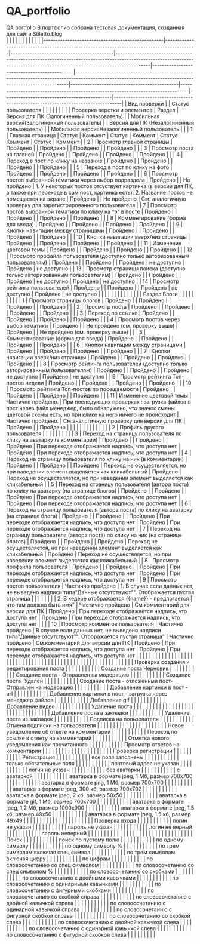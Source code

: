 # QA_portfolio
QA portfolio
В портфолио собрана тестовая документация, созданная для сайта Stiletto.blog<br>
 |                                                  |                                                                                           |                                           |                                                                                                                                                                          |                                             |                                                                                                                                                         |                                             |                                                                                 |                                             |                                                                                 |
|--------------------------------------------------|-------------------------------------------------------------------------------------------|-------------------------------------------|--------------------------------------------------------------------------------------------------------------------------------------------------------------------------|---------------------------------------------|---------------------------------------------------------------------------------------------------------------------------------------------------------|---------------------------------------------|---------------------------------------------------------------------------------|---------------------------------------------|---------------------------------------------------------------------------------|
| Вид проверки                                     |                                                                                           | Статус пользователя                       |                                                                                                                                                                          |                                             |                                                                                                                                                         |                                             |                                                                                 |                                             |                                                                                 |
| Проверка верстки и элементов                     | Раздел                                                                                    | Версия для ПК (Залогиненный пользователь) |                                                                                                                                                                          | Мобильная версия(Залогиненный пользователь) |                                                                                                                                                         | Версия для ПК (Незалогиненный пользователь) |                                                                                 | Мобильная версияНезалогиненный пользователь |                                                                                 |
| 1                                                | Главная страница                                                                          | Статус                                    | Коммент                                                                                                                                                                  | Статус                                      | Коммент                                                                                                                                                 | Статус                                      | Коммент                                                                         | Статус                                      | Коммент                                                                         |
| 2                                                | Просмотр главной страницы                                                                 | Пройдено                                  |                                                                                                                                                                          | Пройдено                                    |                                                                                                                                                         | Пройдено                                    |                                                                                 | Пройдено                                    |                                                                                 |
| 3                                                | Просмотр поста на главной                                                                 | Пройдено                                  |                                                                                                                                                                          | Пройдено                                    |                                                                                                                                                         | Пройдено                                    |                                                                                 | Пройдено                                    |                                                                                 |
| 4                                                | Переход в пост по клику на название                                                       | Пройдено                                  |                                                                                                                                                                          | Пройдено                                    |                                                                                                                                                         | Пройдено                                    |                                                                                 | Пройдено                                    |                                                                                 |
| 5                                                | Переход в пост по клику на фото                                                           | Пройдено                                  |                                                                                                                                                                          | Пройдено                                    |                                                                                                                                                         | Пройдено                                    |                                                                                 | Пройдено                                    |                                                                                 |
| 6                                                | Просмотр постов выбранной тематики через выбор подраздела                                 | Пройдено                                  |                                                                                                                                                                          | Не пройдено                                 | 1. У некоторых постов отсуствует картинка (в версии для ПК, а также при переходе в сам пост, картинка есть). 2. Название постов не помещается на экране | Пройдено                                    |                                                                                 | Не пройдено                                 | См. аналогичную проверку для зарегистрированного пользователя                   |
| 7                                                | Просмотр постов выбранной тематики по клику на тэг в посте                                | Пройдено                                  |                                                                                                                                                                          | Пройдено                                    |                                                                                                                                                         | Пройдено                                    |                                                                                 | Пройдено                                    |                                                                                 |
| 8                                                | Комментирование (форма для ввода)                                                         | Пройдено                                  |                                                                                                                                                                          | Пройдено                                    |                                                                                                                                                         | Пройдено                                    |                                                                                 | Пройдено                                    |                                                                                 |
| 9                                                | Кнопки навигации между страницами                                                         | Пройдено                                  |                                                                                                                                                                          | Пройдено                                    |                                                                                                                                                         | Пройдено                                    |                                                                                 | Пройдено                                    |                                                                                 |
| 10                                               | Кнопки навигации вверх/низ страницы                                                       | Пройдено                                  |                                                                                                                                                                          | Пройдено                                    |                                                                                                                                                         | Пройдено                                    |                                                                                 | Пройдено                                    |                                                                                 |
| 11                                               | Изменение цветовой темы                                                                   | Пройдено                                  |                                                                                                                                                                          | Пройдено                                    |                                                                                                                                                         | Пройдено                                    |                                                                                 | Пройдено                                    |                                                                                 |
| 12                                               | Просмотр профайла пользователя (доступно только авторизованным пользователям)             | Пройдено                                  |                                                                                                                                                                          | Пройдено                                    |                                                                                                                                                         | Пройдено                                    | не доступно                                                                     | Пройдено                                    | не доступно                                                                     |
| 13                                               | Просмотр страницы поиска (доступно только авторизованным пользователям)                   | Пройдено                                  |                                                                                                                                                                          | Пройдено                                    |                                                                                                                                                         | Пройдено                                    | не доступно                                                                     | Пройдено                                    | не доступно                                                                     |
| 14                                               | Просмотр рейтинга пользователей                                                           | Пройдено                                  |                                                                                                                                                                          | Пройдено                                    |                                                                                                                                                         | Пройдено                                    | не доступно                                                                     | Пройдено                                    | не доступно                                                                     |
|                                                  |                                                                                           |                                           |                                                                                                                                                                          |                                             |                                                                                                                                                         |                                             |                                                                                 |                                             |                                                                                 |
|                                                  | Раздел Блоги                                                                              |                                           |                                                                                                                                                                          |                                             |                                                                                                                                                         |                                             |                                                                                 |                                             |                                                                                 |
| 1                                                | Просмотр  страницы блогов                                                                 | Пройдено                                  |                                                                                                                                                                          | Пройдено                                    |                                                                                                                                                         | Пройдено                                    |                                                                                 | Пройдено                                    |                                                                                 |
| 2                                                | Просмотр поста                                                                            | Пройдено                                  |                                                                                                                                                                          | Пройдено                                    |                                                                                                                                                         | Пройдено                                    |                                                                                 | Пройдено                                    |                                                                                 |
| 3                                                | Переход по ссылке                                                                         | Пройдено                                  |                                                                                                                                                                          | Пройдено                                    |                                                                                                                                                         | Пройдено                                    |                                                                                 | Пройдено                                    |                                                                                 |
| 4                                                | Просмотр постов через выбор тематики                                                      | Пройдено                                  |                                                                                                                                                                          | Не пройдено (см. проверку выше)             |                                                                                                                                                         | Пройдено                                    |                                                                                 | Не пройдено (см. проверку выше)             |                                                                                 |
| 5                                                | Комментирование (форма для ввода)                                                         | Пройдено                                  |                                                                                                                                                                          | Пройдено                                    |                                                                                                                                                         | Пройдено                                    |                                                                                 | Пройдено                                    |                                                                                 |
| 6                                                | Кнопки навигации между страницами                                                         | Пройдено                                  |                                                                                                                                                                          | Пройдено                                    |                                                                                                                                                         | Пройдено                                    |                                                                                 | Пройдено                                    |                                                                                 |
| 7                                                | Кнопки навигации вверх/низ страницы                                                       | Пройдено                                  |                                                                                                                                                                          | Пройдено                                    |                                                                                                                                                         | Пройдено                                    |                                                                                 | Пройдено                                    |                                                                                 |
| 8                                                | Просмотр рейтинга пользователей (доступно только авторизованным пользователям)            | Пройдено                                  |                                                                                                                                                                          | Пройдено                                    |                                                                                                                                                         | Пройдено                                    | не доступно                                                                     | Пройдено                                    | не доступно                                                                     |
| 9                                                | Просмотр рейтинга Топ-постов недели                                                       | Пройдено                                  |                                                                                                                                                                          | Пройдено                                    |                                                                                                                                                         | Пройдено                                    |                                                                                 | Пройдено                                    |                                                                                 |
| 10                                               | Просмотр рейтинга Топ-постов по посещаемости                                              | Пройдено                                  |                                                                                                                                                                          | Пройдено                                    |                                                                                                                                                         | Пройдено                                    |                                                                                 | Пройдено                                    |                                                                                 |
| 11                                               | Изменение цветовой темы                                                                   | Частично пройдено.                        | При последующих проверках : загрузка файлов в пост через файл менеджер, было обнаружено, что значок смены цветовой схемы есть, но при клике на него ничего не происходит | Частично пройдено.                          | См.аналогичную проверку для версии для ПК                                                                                                               | Пройдено                                    |                                                                                 | Пройдено                                    |                                                                                 |
|                                                  |                                                                                           |                                           |                                                                                                                                                                          |                                             |                                                                                                                                                         |                                             |                                                                                 |                                             |                                                                                 |
| 2                                                | Профиль другого пользователя                                                              |                                           |                                                                                                                                                                          |                                             |                                                                                                                                                         |                                             |                                                                                 |                                             |                                                                                 |
| 3                                                | Переход на страницу пользователя по клику на аватарку (в комментарии)                     | Пройдено                                  |                                                                                                                                                                          | Пройдено                                    |                                                                                                                                                         | Пройдено                                    | При переходе отображается надпись, что доступа нет                              | Пройдено                                    | При переходе отображается надпись, что доступа нет                              |
| 4                                                | Переход на страницу пользователя по клику на ник (в комментарии)                          | Пройдено                                  |                                                                                                                                                                          | Пройдено                                    |                                                                                                                                                         | Пройдено                                    | Переход не осуществляется, но при наведении элемент выделяется как кликабельный | Пройдено                                    | Переход не осуществляется, но при наведении элемент выделяется как кликабельный |
| 5                                                | Переход на страницу пользователя (автора поста) по клику на аватарку (на странице блогов) | Пройдено                                  |                                                                                                                                                                          | Пройдено                                    |                                                                                                                                                         | Пройдено                                    | При переходе отображается надпись, что доступа нет                              | Пройдено                                    | При переходе отображается надпись, что доступа нет                              |
| 6                                                | Переход на страницу пользователя (автора поста) по клику на аватарку (на странице блога)  | Пройдено                                  |                                                                                                                                                                          | Пройдено                                    |                                                                                                                                                         | Пройдено                                    | При переходе отображается надпись, что доступа нет                              | Пройдено                                    | При переходе отображается надпись, что доступа нет                              |
| 7                                                | Переход на страницу пользователя (автора поста) по клику на ник (на странице блогов)      | Пройдено                                  |                                                                                                                                                                          | Пройдено                                    |                                                                                                                                                         | Пройдено                                    | Переход не осуществляется, но при наведении элемент выделяется как кликабельный | Пройдено                                    | Переход не осуществляется, но при наведении элемент выделяется как кликабельный |
| 8                                                | Просмотр профайла пользователя                                                            | Пройдено                                  |                                                                                                                                                                          | Пройдено                                    |                                                                                                                                                         | Пройдено                                    | При переходе отображается надпись, что доступа нет                              | Пройдено                                    | При переходе отображается надпись, что доступа нет                              |
| 9                                                | Просмотр постов пользователя                                                              | Частично пройдено                         | 1. В случае если данных нет, не выведено надписи типа"Данные отсутствуют"". Отображается пустая страница                                                                 |                                             |                                                                                                                                                         |                                             |                                                                                 |                                             |                                                                                 |
| 2. В хедере отображается {{name}} - предпогается | что там должно быть имя"                                                                  | Частично пройдено                         | См.комментарий для версии для ПК                                                                                                                                         | Пройдено                                    | При переходе отображается надпись, что доступа нет                                                                                                      | Пройдено                                    | При переходе отображается надпись, что доступа нет                              |                                             |                                                                                 |
| 10                                               | Просмотр комментов пользователя                                                           | Частично пройдено                         | В случае если данных нет, не выведено надписи типа"Данные отсутствуют"". Отображается пустая страница"                                                                   | Частично пройдено                           | См.комментарий для версии для ПК                                                                                                                        | Пройдено                                    | При переходе отображается надпись, что доступа нет                              | Пройдено                                    | При переходе отображается надпись, что доступа нет                              |
|                                                  |                                                                                           |                                           |                                                                                                                                                                          |                                             |                                                                                                                                                         |                                             |                                                                                 |                                             |                                                                                 |
|                                                  |                                                                                           |                                           |                                                                                                                                                                          |                                             |                                                                                                                                                         |                                             |                                                                                 |                                             |                                                                                 |
|                                                  |                                                                                           |                                           |                                                                                                                                                                          |                                             |                                                                                                                                                         |                                             |                                                                                 |                                             |                                                                                 |
|                                                  |                                                                                           |                                           |                                                                                                                                                                          |                                             |                                                                                                                                                         |                                             |                                                                                 |                                             |                                                                                 |
|                                                  |                                                                                           |                                           |                                                                                                                                                                          |                                             |                                                                                                                                                         |                                             |                                                                                 |                                             |                                                                                 |
|                                                  | Проверка создания и редактирования поста                                                  |                                           |                                                                                                                                                                          |                                             |                                                                                                                                                         |                                             |                                                                                 |                                             |                                                                                 |
|                                                  | Создание поста Черновик                                                                   |                                           |                                                                                                                                                                          |                                             |                                                                                                                                                         |                                             |                                                                                 |                                             |                                                                                 |
|                                                  | Создание поста - Отправлен на модерацию                                                   |                                           |                                                                                                                                                                          |                                             |                                                                                                                                                         |                                             |                                                                                 |                                             |                                                                                 |
|                                                  | Создание поста -Удален                                                                    |                                           |                                                                                                                                                                          |                                             |                                                                                                                                                         |                                             |                                                                                 |                                             |                                                                                 |
|                                                  | Создание поста - отложенный пост- Отправлен на модерацию                                  |                                           |                                                                                                                                                                          |                                             |                                                                                                                                                         |                                             |                                                                                 |                                             |                                                                                 |
|                                                  | Добавление картинки в пост - url                                                          |                                           |                                                                                                                                                                          |                                             |                                                                                                                                                         |                                             |                                                                                 |                                             |                                                                                 |
|                                                  | Добавление картинки в пост - загрузка через менеджер файлов                               |                                           |                                                                                                                                                                          |                                             |                                                                                                                                                         |                                             |                                                                                 |                                             |                                                                                 |
|                                                  | Добавление gif                                                                            |                                           |                                                                                                                                                                          |                                             |                                                                                                                                                         |                                             |                                                                                 |                                             |                                                                                 |
|                                                  | Добавление видео                                                                          |                                           |                                                                                                                                                                          |                                             |                                                                                                                                                         |                                             |                                                                                 |                                             |                                                                                 |
|                                                  | Удаление поста                                                                            |                                           |                                                                                                                                                                          |                                             |                                                                                                                                                         |                                             |                                                                                 |                                             |                                                                                 |
|                                                  |                                                                                           |                                           |                                                                                                                                                                          |                                             |                                                                                                                                                         |                                             |                                                                                 |                                             |                                                                                 |
|                                                  |                                                                                           |                                           |                                                                                                                                                                          |                                             |                                                                                                                                                         |                                             |                                                                                 |                                             |                                                                                 |
|                                                  | Добавление поста в закладки                                                               |                                           |                                                                                                                                                                          |                                             |                                                                                                                                                         |                                             |                                                                                 |                                             |                                                                                 |
|                                                  | Удаление  поста из закладок                                                               |                                           |                                                                                                                                                                          |                                             |                                                                                                                                                         |                                             |                                                                                 |                                             |                                                                                 |
|                                                  | Подписка на пользователя                                                                  |                                           |                                                                                                                                                                          |                                             |                                                                                                                                                         |                                             |                                                                                 |                                             |                                                                                 |
|                                                  | Отмена подписки на пользователя                                                           |                                           |                                                                                                                                                                          |                                             |                                                                                                                                                         |                                             |                                                                                 |                                             |                                                                                 |
|                                                  |                                                                                           |                                           |                                                                                                                                                                          |                                             |                                                                                                                                                         |                                             |                                                                                 |                                             |                                                                                 |
|                                                  | Новое уведомление об ответе на комментарий                                                |                                           |                                                                                                                                                                          |                                             |                                                                                                                                                         |                                             |                                                                                 |                                             |                                                                                 |
|                                                  | Переход по ссылке к ответу на комментарий                                                 |                                           |                                                                                                                                                                          |                                             |                                                                                                                                                         |                                             |                                                                                 |                                             |                                                                                 |
|                                                  | Отметка нового уведомления как прочитанного                                               |                                           |                                                                                                                                                                          |                                             |                                                                                                                                                         |                                             |                                                                                 |                                             |                                                                                 |
|                                                  | Просмотр ответов на комментарии                                                           |                                           |                                                                                                                                                                          |                                             |                                                                                                                                                         |                                             |                                                                                 |                                             |                                                                                 |
|                                                  |                                                                                           |                                           |                                                                                                                                                                          |                                             |                                                                                                                                                         |                                             |                                                                                 |                                             |                                                                                 |
|                                                  | Проверка регистрации                                                                      |                                           |                                                                                                                                                                          |                                             |                                                                                                                                                         |                                             |                                                                                 |                                             |                                                                                 |
|                                                  | Регистрация                                                                               |                                           |                                                                                                                                                                          |                                             |                                                                                                                                                         |                                             |                                                                                 |                                             |                                                                                 |
|                                                  | все поля заполнены                                                                        |                                           |                                                                                                                                                                          |                                             |                                                                                                                                                         |                                             |                                                                                 |                                             |                                                                                 |
|                                                  | только обязательные поля                                                                  |                                           |                                                                                                                                                                          |                                             |                                                                                                                                                         |                                             |                                                                                 |                                             |                                                                                 |
|                                                  | почтовый адрес не указан                                                                  |                                           |                                                                                                                                                                          |                                             |                                                                                                                                                         |                                             |                                                                                 |                                             |                                                                                 |
|                                                  | логин не указан                                                                           |                                           |                                                                                                                                                                          |                                             |                                                                                                                                                         |                                             |                                                                                 |                                             |                                                                                 |
|                                                  | без аватарки                                                                              |                                           |                                                                                                                                                                          |                                             |                                                                                                                                                         |                                             |                                                                                 |                                             |                                                                                 |
|                                                  | с аватаркой                                                                               |                                           |                                                                                                                                                                          |                                             |                                                                                                                                                         |                                             |                                                                                 |                                             |                                                                                 |
|                                                  | аватарка в формате jpeg, 1 Мб, размер 700х700                                             |                                           |                                                                                                                                                                          |                                             |                                                                                                                                                         |                                             |                                                                                 |                                             |                                                                                 |
|                                                  | аватарка в формате png, 1 Мб, размер 700х700                                              |                                           |                                                                                                                                                                          |                                             |                                                                                                                                                         |                                             |                                                                                 |                                             |                                                                                 |
|                                                  | аватарка в формате jpeg, 300 кб, размер 700х702                                           |                                           |                                                                                                                                                                          |                                             |                                                                                                                                                         |                                             |                                                                                 |                                             |                                                                                 |
|                                                  | аватарка в формате jpeg, 2 кб, размер 50х50                                               |                                           |                                                                                                                                                                          |                                             |                                                                                                                                                         |                                             |                                                                                 |                                             |                                                                                 |
|                                                  | аватарка в формате gif, 1 Мб, размер 700х700                                              |                                           |                                                                                                                                                                          |                                             |                                                                                                                                                         |                                             |                                                                                 |                                             |                                                                                 |
|                                                  | аватарка в формате jpeg, 1,2 Мб, размер 1000х900                                          |                                           |                                                                                                                                                                          |                                             |                                                                                                                                                         |                                             |                                                                                 |                                             |                                                                                 |
|                                                  | аватарка в формате jpeg, 1.5 кб, размер 49х50                                             |                                           |                                                                                                                                                                          |                                             |                                                                                                                                                         |                                             |                                                                                 |                                             |                                                                                 |
|                                                  | аватарка в формате jpeg, 1.5 кб, размер 49х49                                             |                                           |                                                                                                                                                                          |                                             |                                                                                                                                                         |                                             |                                                                                 |                                             |                                                                                 |
|                                                  |                                                                                           |                                           |                                                                                                                                                                          |                                             |                                                                                                                                                         |                                             |                                                                                 |                                             |                                                                                 |
|                                                  | Проверка входа                                                                            |                                           |                                                                                                                                                                          |                                             |                                                                                                                                                         |                                             |                                                                                 |                                             |                                                                                 |
|                                                  | логин не указан                                                                           |                                           |                                                                                                                                                                          |                                             |                                                                                                                                                         |                                             |                                                                                 |                                             |                                                                                 |
|                                                  | пароль не указан                                                                          |                                           |                                                                                                                                                                          |                                             |                                                                                                                                                         |                                             |                                                                                 |                                             |                                                                                 |
|                                                  | логин не верный                                                                           |                                           |                                                                                                                                                                          |                                             |                                                                                                                                                         |                                             |                                                                                 |                                             |                                                                                 |
|                                                  | пароль неверный                                                                           |                                           |                                                                                                                                                                          |                                             |                                                                                                                                                         |                                             |                                                                                 |                                             |                                                                                 |
|                                                  |                                                                                           |                                           |                                                                                                                                                                          |                                             |                                                                                                                                                         |                                             |                                                                                 |                                             |                                                                                 |
|                                                  |                                                                                           |                                           |                                                                                                                                                                          |                                             |                                                                                                                                                         |                                             |                                                                                 |                                             |                                                                                 |
|                                                  | Поиск                                                                                     |                                           |                                                                                                                                                                          |                                             |                                                                                                                                                         |                                             |                                                                                 |                                             |                                                                                 |
|                                                  | поиск по пустому полю                                                                     |                                           |                                                                                                                                                                          |                                             |                                                                                                                                                         |                                             |                                                                                 |                                             |                                                                                 |
|                                                  | по одному символу                                                                         |                                           |                                                                                                                                                                          |                                             |                                                                                                                                                         |                                             |                                                                                 |                                             |                                                                                 |
|                                                  | по одному символу %                                                                       |                                           |                                                                                                                                                                          |                                             |                                                                                                                                                         |                                             |                                                                                 |                                             |                                                                                 |
|                                                  | по трем символам включая спец символ                                                      |                                           |                                                                                                                                                                          |                                             |                                                                                                                                                         |                                             |                                                                                 |                                             |                                                                                 |
|                                                  | по трем символам включая цифру                                                            |                                           |                                                                                                                                                                          |                                             |                                                                                                                                                         |                                             |                                                                                 |                                             |                                                                                 |
|                                                  | по цифрам                                                                                 |                                           |                                                                                                                                                                          |                                             |                                                                                                                                                         |                                             |                                                                                 |                                             |                                                                                 |
|                                                  | по словосочетанию со спец символом                                                        |                                           |                                                                                                                                                                          |                                             |                                                                                                                                                         |                                             |                                                                                 |                                             |                                                                                 |
|                                                  | по словосочетанию со спец символом %                                                      |                                           |                                                                                                                                                                          |                                             |                                                                                                                                                         |                                             |                                                                                 |                                             |                                                                                 |
|                                                  | по словосочетанию со скобками                                                             |                                           |                                                                                                                                                                          |                                             |                                                                                                                                                         |                                             |                                                                                 |                                             |                                                                                 |
|                                                  | по словосочетанию с двойными кавычками                                                    |                                           |                                                                                                                                                                          |                                             |                                                                                                                                                         |                                             |                                                                                 |                                             |                                                                                 |
|                                                  | по словосочетанию с одинарными кавычками                                                  |                                           |                                                                                                                                                                          |                                             |                                                                                                                                                         |                                             |                                                                                 |                                             |                                                                                 |
|                                                  | по словосочетанию с фигурными скобками                                                    |                                           |                                                                                                                                                                          |                                             |                                                                                                                                                         |                                             |                                                                                 |                                             |                                                                                 |
|                                                  | по словосочетанию со скобкой справа                                                       |                                           |                                                                                                                                                                          |                                             |                                                                                                                                                         |                                             |                                                                                 |                                             |                                                                                 |
|                                                  | по словосочетанию с двойной кавычкой справа                                               |                                           |                                                                                                                                                                          |                                             |                                                                                                                                                         |                                             |                                                                                 |                                             |                                                                                 |
|                                                  | по словосочетанию с одинарной кавычкой   справа                                           |                                           |                                                                                                                                                                          |                                             |                                                                                                                                                         |                                             |                                                                                 |                                             |                                                                                 |
|                                                  | по словосочетанию с фигурной скобкой справа                                               |                                           |                                                                                                                                                                          |                                             |                                                                                                                                                         |                                             |                                                                                 |                                             |                                                                                 |
|                                                  | по словосочетанию со скобкой слева                                                        |                                           |                                                                                                                                                                          |                                             |                                                                                                                                                         |                                             |                                                                                 |                                             |                                                                                 |
|                                                  | по словосочетанию с двойной кавычкой слева                                                |                                           |                                                                                                                                                                          |                                             |                                                                                                                                                         |                                             |                                                                                 |                                             |                                                                                 |
|                                                  | по словосочетанию с одинарной кавычкой   слева                                            |                                           |                                                                                                                                                                          |                                             |                                                                                                                                                         |                                             |                                                                                 |                                             |                                                                                 |
|                                                  | по словосочетанию с фигурной скобкой слева                                                |                                           |                                                                                                                                                                          |                                             |                                                                                                                                                         |                                             |                                                                                 |                                             |                                                                                 |
